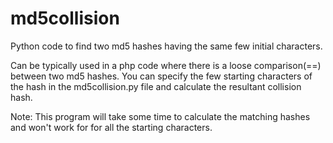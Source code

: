 # md5collision

Python code to find two md5 hashes having the same few initial characters.

Can be typically used in a php code where there is a loose comparison(==) between two md5 hashes.
You can specify the few starting characters of the hash in the md5collision.py file and calculate the resultant collision hash.

Note: This program will take some time to calculate the matching hashes and won't work for for all the starting characters.


